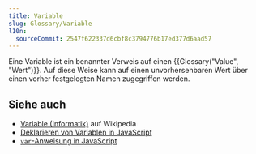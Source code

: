 ```yaml
---
title: Variable
slug: Glossary/Variable
l10n:
  sourceCommit: 2547f622337d6cbf8c3794776b17ed377d6aad57
---
```


Eine Variable ist ein benannter Verweis auf einen {{Glossary("Value", "Wert")}}. Auf diese Weise kann auf einen unvorhersehbaren Wert über einen vorher festgelegten Namen zugegriffen werden.

## Siehe auch

- [Variable (Informatik)](<https://en.wikipedia.org/wiki/Variable_(computer_science)>) auf Wikipedia
- [Deklarieren von Variablen in JavaScript](/de/docs/Web/JavaScript/Guide/Grammar_and_types#declarations)
- [`var`-Anweisung in JavaScript](/de/docs/Web/JavaScript/Reference/Statements/var)

